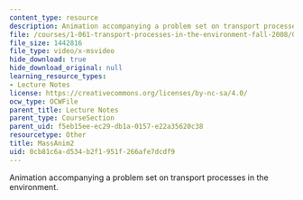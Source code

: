 ```yaml
---
content_type: resource
description: Animation accompanying a problem set on transport processes in the environment.
file: /courses/1-061-transport-processes-in-the-environment-fall-2008/0cb81c6ad534b2f1951f266afe7dcdf9_MassAnim2.AVI
file_size: 1442816
file_type: video/x-msvideo
hide_download: true
hide_download_original: null
learning_resource_types:
- Lecture Notes
license: https://creativecommons.org/licenses/by-nc-sa/4.0/
ocw_type: OCWFile
parent_title: Lecture Notes
parent_type: CourseSection
parent_uid: f5eb15ee-ec29-db1a-0157-e22a35620c38
resourcetype: Other
title: MassAnim2
uid: 0cb81c6a-d534-b2f1-951f-266afe7dcdf9
---
```

Animation accompanying a problem set on transport processes in the environment.
